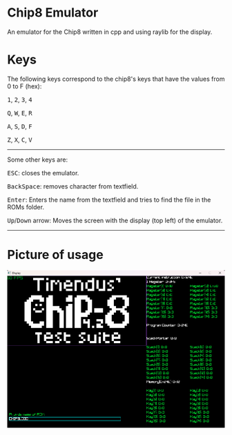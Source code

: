 # Chip8 Emulator
 An emulator for the Chip8 written in cpp and using raylib for the display.

# Keys

The following keys correspond to the chip8's keys that have the values from 0 to F (hex):

<kbd>1</kbd>, <kbd>2</kbd>, <kbd>3</kbd>, <kbd>4</kbd>

<kbd>Q</kbd>, <kbd>W</kbd>, <kbd>E</kbd>, <kbd>R</kbd>

<kbd>A</kbd>, <kbd>S</kbd>, <kbd>D</kbd>, <kbd>F</kbd>

<kbd>Z</kbd>, <kbd>X</kbd>, <kbd>C</kbd>, <kbd>V</kbd>

***

Some other keys are:

<kbd>ESC</kbd>: closes the emulator.

<kbd>BackSpace</kbd>: removes character from textfield.

<kbd>Enter</kbd>: Enters the name from the textfield and tries to find the file in the ROMs folder.

<kbd>Up</kbd>/<kbd>Down</kbd> arrow: Moves the screen with the display (top left) of the emulator.

***

# Picture of usage
![Picture](https://github.com/cantputgreekletters/Chip8_Emulator/blob/main/images/img1.png)

